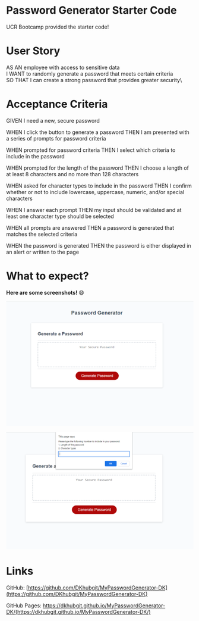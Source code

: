 # Password Generator Starter Code

UCR Bootcamp provided the starter code!

# User Story

AS AN employee with access to sensitive data\
I WANT to randomly generate a password that meets certain criteria\
SO THAT I can create a strong password that provides greater security\

# Acceptance Criteria

GIVEN I need a new, secure password  

WHEN I click the button to generate a password
THEN I am presented with a series of prompts for password criteria  

WHEN prompted for password criteria
THEN I select which criteria to include in the password  

WHEN prompted for the length of the password
THEN I choose a length of at least 8 characters and no more than 128 characters  

WHEN asked for character types to include in the password
THEN I confirm whether or not to include lowercase, uppercase, numeric, and/or special characters  

WHEN I answer each prompt
THEN my input should be validated and at least one character type should be selected  

WHEN all prompts are answered
THEN a password is generated that matches the selected criteria  

WHEN the password is generated
THEN the password is either displayed in an alert or written to the page  

# What to expect?

**Here are some screenshots!** :smile:

![Initial page of the generator](./images/PasswordGen-screenshot1.PNG)

![Page shows the prompt after hitting generate password](./images/PasswordGen-screenshot2.PNG)

# Links 

GitHub: [https://github.com/DKhubgit/MyPasswordGenerator-DK](https://github.com/DKhubgit/MyPasswordGenerator-DK)  

GitHub Pages: https://dkhubgit.github.io/MyPasswordGenerator-DK/(https://dkhubgit.github.io/MyPasswordGenerator-DK/)  